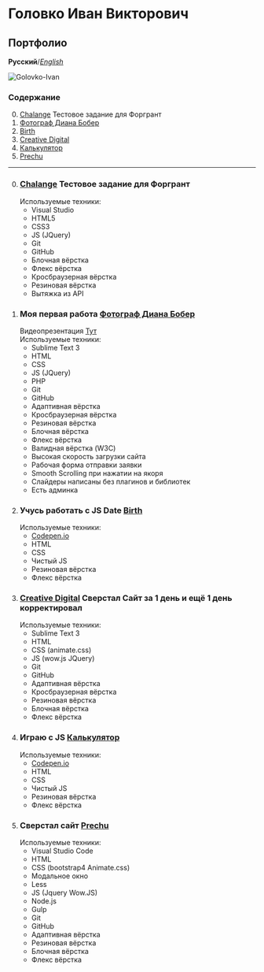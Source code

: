 # Головко Иван Викторович
## Портфолио


**Русский**/*[English](https://ivannavin.github.io/README-EN)*

![Golovko-Ivan](https://avatars2.githubusercontent.com/u/43346266?s=460&v=4 "Golovko-Ivan")

### **Содержание**
0. [Chalange](https://ivannavin.github.io/bitcoin/) Тестовое задание для Форгрант
1. [Фотограф Диана Бобер](https://ivannavin.github.io/photographier/)
2. [Birth](https://ivannavin.github.io/birth/)
3. [Creative Digital](https://ivannavin.github.io/creativedigital/)
4. [Калькулятор](https://ivannavin.github.io/calculator/)
5. [Prechu](https://ivannavin.github.io/Prechu/)

___

0. ### [Chalange](https://ivannavin.github.io/bitcoin/) Тестовое задание для Форгрант
   Используемые техники:  
    * Visual Studio
    * HTML5
    * CSS3
    * JS (JQuery)
    * Git
    * GitHub
    * Блочная вёрстка
    * Флекс вёрстка
    * Кросбраузерная вёрстка
    * Резиновая вёрстка
    * Вытяжка из API
1. ### Моя первая работа [Фотограф Диана Бобер](https://ivannavin.github.io/photographier/)
   Видеопрезентация [Тут](https://youtu.be/_rBsQR_H3_w)  
   Используемые техники:  
    * Sublime Text 3  
    * HTML
    * CSS
    * JS (JQuery)
    * PHP
    * Git
    * GitHub
    * Адаптивная вёрстка
    * Кросбраузерная вёрстка
    * Резиновая вёрстка
    * Блочная вёрстка
    * Флекс вёрстка
    * Валидная вёрстка (W3C)
    * Высокая скорость загрузки сайта
    * Рабочая форма отправки заявки
    * Smooth Scrolling при нажатии на якоря
    * Слайдеры написаны без плагинов и библиотек
    * Есть админка  
2. ### Учусь работать с JS Date [Birth](https://ivannavin.github.io/birth/)
   Используемые техники:  
    * [Codepen.io](https://codepen.io/Tori4eli/pen/BPwqdL)
    * HTML
    * CSS
    * Чистый JS 
    * Резиновая вёрстка
    * Флекс вёрстка
3. ### [Creative Digital](https://ivannavin.github.io/creativedigital/) Сверстал Сайт за 1 день и ещё 1 день корректировал
   Используемые техники:  
    * Sublime Text 3
    * HTML
    * CSS (animate.css)
    * JS (wow.js JQuery)
    * Git
    * GitHub
    * Адаптивная вёрстка
    * Кросбраузерная вёрстка
    * Резиновая вёрстка
    * Блочная вёрстка
    * Флекс вёрстка
4. ### Играю с JS [Калькулятор](https://ivannavin.github.io/calculator/)
   Используемые техники:  
    * [Codepen.io](https://codepen.io/Tori4eli/pen/qygoRv)
    * HTML
    * CSS
    * Чистый JS 
    * Резиновая вёрстка
    * Флекс вёрстка
5. ### Сверстал сайт [Prechu](https://ivannavin.github.io/Prechu/)
   Используемые техники:  
    * Visual Studio Code
    * HTML
    * CSS (bootstrap4 Animate.css)
    * Модальное окно
    * Less
    * JS (Jquery Wow.JS)
    * Node.js
    * Gulp
    * Git
    * GitHub
    * Адаптивная вёрстка
    * Резиновая вёрстка
    * Блочная вёрстка
    * Флекс вёрстка
